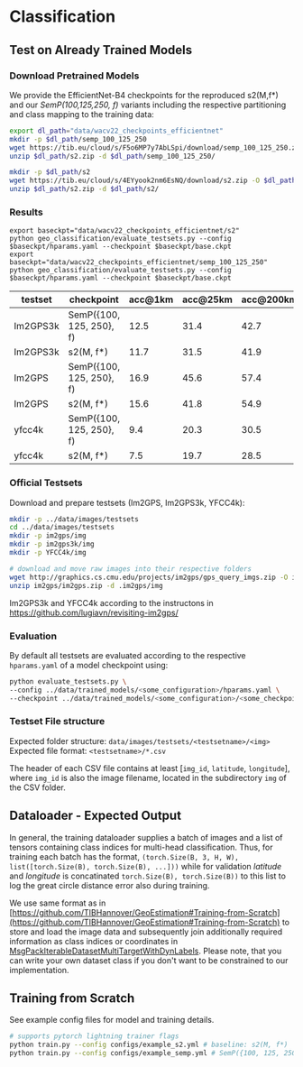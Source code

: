 
# Classification

## Test on Already Trained Models

### Download Pretrained Models

We provide the EfficientNet-B4 checkpoints for the reproduced s2(M,f*) and our *SemP(100,125,250, f)* variants including the respective partitioning and class mapping to the training data:
```sh
export dl_path="data/wacv22_checkpoints_efficientnet"
mkdir -p $dl_path/semp_100_125_250
wget https://tib.eu/cloud/s/F5o6MP7y7AbLSpi/download/semp_100_125_250.zip -O $dl_path/semp_100_125_250.zip
unzip $dl_path/s2.zip -d $dl_path/semp_100_125_250/

mkdir -p $dl_path/s2
wget https://tib.eu/cloud/s/4EYyook2nm6EsNQ/download/s2.zip -O $dl_path/s2.zip
unzip $dl_path/s2.zip -d $dl_path/s2/
```

### Results

```
export baseckpt="data/wacv22_checkpoints_efficientnet/s2"
python geo_classification/evaluate_testsets.py --config $baseckpt/hparams.yaml --checkpoint $baseckpt/base.ckpt
export baseckpt="data/wacv22_checkpoints_efficientnet/semp_100_125_250"
python geo_classification/evaluate_testsets.py --config $baseckpt/hparams.yaml --checkpoint $baseckpt/base.ckpt
```

|         testset         | checkpoint   |   acc@1km |   acc@25km |   acc@200km |   acc@750km |   acc@2500km |
|-------------------------|--------------|-----------|------------|-------------|-------------|--------------|
| Im2GPS3k | SemP({100, 125, 250}, f)    |     12.5 |     31.4 |      42.7 |      57.3 |       72.0 |
| Im2GPS3k | s2(M, f*)                   |     11.7 |     31.5 |      41.9 |      56.1 |       70.6 |
| Im2GPS   | SemP({100, 125, 250}, f)    |     16.9 |     45.6 |      57.4 |      72.6 |       85.7 |
| Im2GPS   | s2(M, f*)                   |     15.6 |     41.8 |      54.9 |      71.3 |       81.4 |
| yfcc4k   | SemP({100, 125, 250}, f)    |     9.4  |     20.3 |      30.5 |      44.8 |       61.3 |
| yfcc4k   | s2(M, f*)                   |     7.5  |     19.7 |      28.5 |      42.5 |       59.1 |



### Official Testsets
Download and prepare testsets (Im2GPS, Im2GPS3k, YFCC4k):

```sh
mkdir -p ../data/images/testsets
cd ../data/images/testsets
mkdir -p im2gps/img
mkdir -p im2gps3k/img
mkdir -p YFCC4k/img

# download and move raw images into their respective folders
wget http://graphics.cs.cmu.edu/projects/im2gps/gps_query_imgs.zip -O im2gps/img2gps.zip
unzip im2gps/im2gps.zip -d .im2gps/img

```
Im2GPS3k and YFCC4k according to the instructons in https://github.com/lugiavn/revisiting-im2gps/

### Evaluation

By default all testsets are evaluated according to the respective `hparams.yaml` of a model checkpoint using:
```sh
python evaluate_testsets.py \
--config ../data/trained_models/<some_configuration>/hparams.yaml \
--checkpoint ../data/trained_models/<some_configuration>/<some_checkpoint>.ckpt
```

### Testset File structure

Expected folder structure: `data/images/testsets/<testsetname>/<img>`
Expected file format: `<testsetname>/*.csv`

The header of each CSV file contains at least [`img_id`, `latitude`, `longitude`], where `img_id` is also the image filename, located in the subdirectory `img` of the CSV folder.


## Dataloader - Expected Output

In general, the training dataloader supplies a batch of images and a list of tensors containing class indices for multi-head classification. Thus, for training each batch has the format, `(torch.Size(B, 3, H, W), list([torch.Size(B), torch.Size(B), ...]))` while for validation *latitude* and *longitude* is concatinated `torch.Size(B), torch.Size(B))` to this list to log the great circle distance error also during training.

We use same format as in [https://github.com/TIBHannover/GeoEstimation#Training-from-Scratch](https://github.com/TIBHannover/GeoEstimation#Training-from-Scratch) to store and load the image data and subsequently join additionally required information as class indices or coordinates in [MsgPackIterableDatasetMultiTargetWithDynLabels](datasets/msgpack_dataset.py). 
Please note, that you can write your own dataset class if you don't want to be constrained to our implementation.


## Training from Scratch

See example config files for model and training details.
```sh
# supports pytorch lightning trainer flags
python train.py --config configs/example_s2.yml # baseline: s2(M, f*)
python train.py --config configs/example_semp.yml # SemP({100, 125, 250})
```
